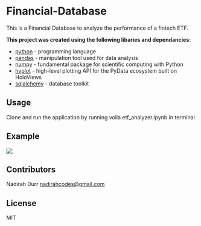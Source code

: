 # Financial-Database

This is a Financial Database to analyze the performance of a fintech ETF. 


**This project was created using the following libaries and dependancies:**

* [python](https://www.python.org/) - programming language
* [pandas](https://pandas.pydata.org/)  - manipulation tool used for data analysis 
* [numpy](https://numpy.org/) - fundamental package for scientific computing with Python
* [hvplot](https://hvplot.holoviz.org/index.html) - high-level plotting API for the PyData ecosystem built on HoloViews
* [sqlalchemy](https://www.sqlalchemy.org/) - database toolkit
## Usage

Clone and run the application by running voila etf_analyzer.ipynb in terminal

## Example
![](images/blockchain-ledger.png)

## Contributors

Nadirah Durr
nadirahcodes@gmail.com

## License
MIT
